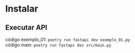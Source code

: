 # Instalar


## Executar API
código exemplo_01: `poetry run fastapi dev exemplo_01.py`  
código main: `poetry run fastapi dev src/main.py`  
